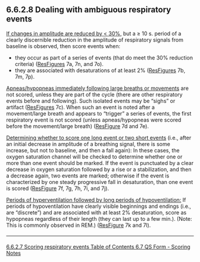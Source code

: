 ## 6.6.2.8 Dealing with ambiguous respiratory events

<u>If changes in amplitude are reduced by < 30%,</u> but a ≥ 10 s. period of a clearly discernible reduction in the amplitude of respiratory signals from baseline is observed, then score events when:

- they occur as part of a series of events (that do meet the 30% reduction criteria) ([ResFigures](:pages_path:/mop/6-AA-mop-list-of-illustrations.md) 7a, 7n, and 7o).
- they are associated with desaturations of at least 2% ([ResFigures](:pages_path:/mop/6-AA-mop-list-of-illustrations.md) 7b, 7m, 7p).

<u>Apneas/hypopneas immediately following large breaths or movements</u> are not scored, unless they are part of the cycle (there are other respiratory events before and following). Such isolated events may be “sighs” or artifact  ([ResFigures](:pages_path:/mop/6-AA-mop-list-of-illustrations.md) 7c).   When such an event is noted after a movement/large breath and appears to “trigger” a series of events, the first respiratory event is not scored (unless apneas/hypopneas were scored before the movement/large breath)  ([ResFigure](:pages_path:/mop/6-AA-mop-list-of-illustrations.md) 7d and 7e).

<u>Determining whether to score one long event or two short events</u> (i.e., after an initial decrease in amplitude of a breathing signal, there is some increase, but not to baseline, and then a fall again): In these cases, the oxygen saturation channel will be checked to determine whether one or more than one event should be marked.  If the event is punctuated by a clear decrease in oxygen saturation followed by a rise or a stabilization, and then a decrease again, two events are marked; otherwise if the event is characterized by one steady progressive fall in desaturation, than one event is scored  ([ResFigure](:pages_path:/mop/6-AA-mop-list-of-illustrations.md) 7f, 7g, 7h, 7i, and 7j).

<u>Periods of hyperventilation followed by long periods of hypoventilation:</u> If periods of hypoventilation have clearly visible beginnings and endings (i.e., are “discrete”) and are associated with at least 2% desaturation, score as hypopneas regardless of their length (they can last up to a few min.). (Note: This is commonly observed in REM.)  ([ResFigure](:pages_path:/mop/6-AA-mop-list-of-illustrations.md) 7k and 7l).


<hr class="soften" style="margin-top: 20px;margin-bottom: 20px;"/>

<div class="center">
<div class="btn-group">
  <a href=":pages_path:/mop/6-627-mop-scoring-respiratory-events.md" class="btn btn-default">
    <span class="glyphicon glyphicon-chevron-left"></span>
    6.6.2.7 Scoring respiratory events
  </a>

  <a href=":pages_path:/mop/6-00-mop-toc.md" class="btn btn-default">
    <span class="glyphicon glyphicon-chevron-up"></span>
    Table of Contents
  </a>

  <a href=":pages_path:/mop/6-70-mop-qs-form-scoring-notes.md" class="btn btn-success">
    6.7 QS Form - Scoring Notes
    <span class="glyphicon glyphicon-chevron-right"></span>
  </a>
</div>
</div>
